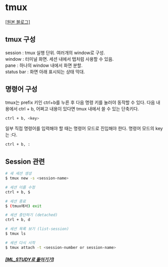 # tmux

[[원본 블로그]](https://edykim.com/ko/post/tmux-introductory-series-summary/)

## tmux 구성

session : tmux 실행 단위. 여러개의 window로 구성. <br>
window : 터미널 화면. 세션 내에서 탭처럼 사용할 수 있음. <br>
pane : 하나의 window 내에서 화면 분할. <br>
status bar : 화면 아래 표시되는 상태 막대.

## 명령어 구성

tmux는 prefix 키인 ctrl+b를 누른 후 다음 명령 키를 눌러야 동작할 수 있다. 다음 내용에서 ctrl + b, 어쩌고 내용이 있다면 tmux 내에서 쓸 수 있는 단축키다.

```bash
ctrl + b, <key>
```

일부 직접 명령어를 입력해야 할 때는 명령어 모드로 진입해야 한다. 명령어 모드의 key는 :다.

```bash
ctrl + b, :
```

## Session 관련

```bash
# 새 세션 생성
$ tmux new -s <session-name>

# 세션 이름 수정
ctrl + b, $

# 세션 종료
$ (tmux에서) exit

# 세션 중단하기 (detached)
ctrl + b, d

# 세션 목록 보기 (list-session)
$ tmux ls

# 세션 다시 시작
$ tmux attach -t <session-number or session-name>
```

##### [[ML_STUDY로 돌아기기]](https://github.com/elemag1414/ML_STUDY)
